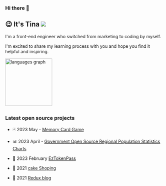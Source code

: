 ### Hi there 👋  

## 😉 It's Tina ![](https://img.shields.io/static/v1?label=idemy&message=[MTR04]&style=flat&branch=6.x&logo=librarything&colorA=ca4141&colorB=fff)


I'm a front-end engineer who switched from marketing to coding by myself.

I'm excited to share my learning process with you and hope you find it helpful and inspiring.


<!-- <div>
  <img src="https://github-readme-stats-sigma-five.vercel.app/api?hide_title=false&hide_rank=false&show_icons=true&include_all_commits=true&count_private=true&disable_animations=false&theme=dracula&locale=en&hide_border=false&username=roroiii" height="150" alt="stats graph"  /> -->
  <img src="https://github-readme-stats-sigma-five.vercel.app/api/top-langs?locale=en&hide_title=false&layout=compact&card_width=320&langs_count=5&theme=dracula&hide_border=false&username=roroiii" height="150" alt="languages graph"  />
</div>






##


### Latest open source projects

- :black_joker:	 2023 May - [Memory Card Game](https://github.com/roroiii/memory-card-game-vite)
- :bar_chart: 2023 April - [Government Open Source Regional Population Statistics Charts](https://github.com/roroiii/gov-people-data)

- :ticket: 2023 February [EzTokenPass](https://github.com/gicpeatc82/EzTokenPass-Frontend)
- :cake: 2021 [cake Shoping](https://github.com/roroiii/cakeShoping)
- :memo: 2021 [Redux blog](https://github.com/roroiii/react-redux-blog)


<!--
**roroiii/roroiii** is a ✨ _special_ ✨ repository because its `README.md` (this file) appears on your GitHub profile.

Here are some ideas to get you started:

- 🔭 I’m currently working on ...
- 🌱 I’m currently learning ...
- 👯 I’m looking to collaborate on ...
- 🤔 I’m looking for help with ...
- 💬 Ask me about ...
- 📫 How to reach me: ...
- 😄 Pronouns: ...
- ⚡ Fun fact: ...
-->
